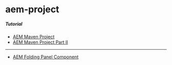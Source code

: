 # aem-project

##### Tutorial

* [AEM Maven Project](https://jimfrenette.com/2019/10/aem-maven-project/)
* [AEM Maven Project Part II](https://jimfrenette.com/2020/01/aem-maven-project-part-2/)

* * *

* [AEM Folding Panel Component](https://jimfrenette.com/aem/components/aem-foldingpanel-component/)